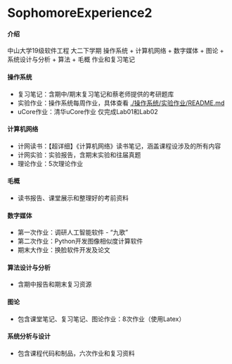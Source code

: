 # SophomoreExperience2

#### 介绍
中山大学19级软件工程 大二下学期 操作系统 + 计算机网络 + 数字媒体 + 图论 + 系统设计与分析 + 算法 + 毛概 作业和复习笔记

#### 操作系统

* 复习笔记：含期中/期末复习笔记和蔡老师提供的考研题库
* 实验作业：操作系统每周作业，具体查看 [./操作系统/实验作业/README.md](https://gitee.com/WondrousWisdomcard/sophomore-experience2/blob/master/%E6%93%8D%E4%BD%9C%E7%B3%BB%E7%BB%9F/README.md)
* uCore作业：清华uCore作业 仅完成Lab01和Lab02

#### 计算机网络

* 计网读书：【超详细】《计算机网络》读书笔记，涵盖课程设涉及的所有内容
* 计网实验：实验报告，含期末实验和往届真题
* 理论作业：5次理论作业

#### 毛概

* 读书报告、课堂展示和整理好的考前资料

#### 数字媒体

* 第一次作业：调研人工智能软件 - “九歌”
* 第二次作业：Python开发图像相似度计算软件
* 期末大作业：换脸软件开发及论文

#### 算法设计与分析

* 含期中报告和期末复习资源

#### 图论

* 包含课堂笔记、复习笔记、图论作业：8次作业（使用Latex）

#### 系统分析与设计

* 包含课程代码和制品，六次作业和复习资料





